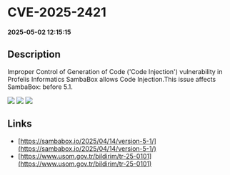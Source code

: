 # CVE-2025-2421

**2025-05-02 12:15:15**

## Description
Improper Control of Generation of Code ('Code Injection') vulnerability in Profelis Informatics SambaBox allows Code Injection.This issue affects SambaBox: before 5.1.

![](https://img.shields.io/static/v1?label=Score&message=8.2&color=red)
![](https://img.shields.io/static/v1?label=Severity&message=HIGH&color=red)
![](https://img.shields.io/static/v1?label=CWE&message=RCE&color=green)

## Links
- [https://sambabox.io/2025/04/14/version-5-1/](https://sambabox.io/2025/04/14/version-5-1/)
- [https://www.usom.gov.tr/bildirim/tr-25-0101](https://www.usom.gov.tr/bildirim/tr-25-0101)
